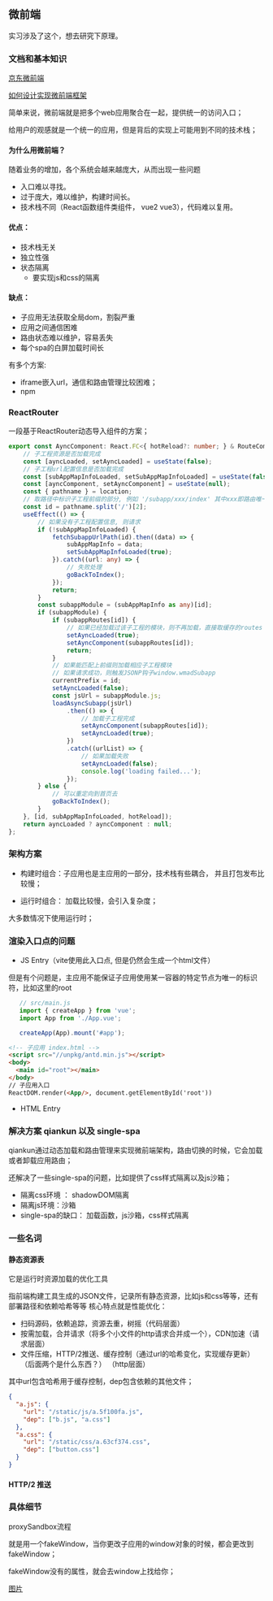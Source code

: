 ## 微前端

实习涉及了这个，想去研究下原理。



### 文档和基本知识

[京东微前端](https://github.com/jd-opensource/micro-app)

[如何设计实现微前端框架](https://www.yuque.com/zaotalk/posts/dfqyh7)


简单来说，微前端就是把多个web应用聚合在一起，提供统一的访问入口；

给用户的观感就是一个统一的应用，但是背后的实现上可能用到不同的技术栈；

#### 为什么用微前端？

随着业务的增加，各个系统会越来越庞大，从而出现一些问题
- 入口难以寻找。
- 过于庞大，难以维护，构建时间长。
- 技术栈不同（React函数组件类组件， vue2 vue3），代码难以复用。



#### 优点：
- 技术栈无关
- 独立性强
- 状态隔离
    - 要实现js和css的隔离 

#### 缺点：
- 子应用无法获取全局dom，割裂严重
- 应用之间通信困难
- 路由状态难以维护，容易丢失
- 每个spa的白屏加载时间长


有多个方案:
- iframe嵌入url，通信和路由管理比较困难；
- npm




### ReactRouter

一段基于ReactRouter动态导入组件的方案；
```ts
export const AyncComponent: React.FC<{ hotReload?: number; } & RouteComponentProps> = ({ location, hotReload }) => {
    // 子工程资源是否加载完成
    const [ayncLoaded, setAyncLoaded] = useState(false);
    // 子工程url配置信息是否加载完成
    const [subAppMapInfoLoaded, setSubAppMapInfoLoaded] = useState(false);
    const [ayncComponent, setAyncComponent] = useState(null);
    const { pathname } = location;
    // 取路径中标识子工程前缀的部分, 例如 '/subapp/xxx/index' 其中xxx即路由唯一前缀
    const id = pathname.split('/')[2];
    useEffect(() => {
        // 如果没有子工程配置信息, 则请求
        if (!subAppMapInfoLoaded) {
            fetchSubappUrlPath(id).then((data) => {
                subAppMapInfo = data;
                setSubAppMapInfoLoaded(true);
            }).catch((url: any) => {
                // 失败处理
                goBackToIndex();
            });
            return;
        }
        const subappModule = (subAppMapInfo as any)[id];
        if (subappModule) {
            if (subappRoutes[id]) {
                // 如果已经加载过该子工程的模块，则不再加载，直接取缓存的routes
                setAyncLoaded(true);
                setAyncComponent(subappRoutes[id]);
                return;
            }
            // 如果能匹配上前缀则加载相应子工程模块
            // 如果请求成功，则触发JSONP钩子window.wmadSubapp
            currentPrefix = id;
            setAyncLoaded(false);
            const jsUrl = subappModule.js;
            loadAsyncSubapp(jsUrl)
                .then(() => {
                    // 加载子工程完成
                    setAyncComponent(subappRoutes[id]);
                    setAyncLoaded(true);
                })
                .catch((urlList) => {
                    // 如果加载失败
                    setAyncLoaded(false);
                    console.log('loading failed...'); 
                });
        } else {
            // 可以重定向到首页去
            goBackToIndex();
        }
    }, [id, subAppMapInfoLoaded, hotReload]);
    return ayncLoaded ? ayncComponent : null;
};
```

### 架构方案

- 构建时组合：子应用也是主应用的一部分，技术栈有些耦合， 并且打包发布比较慢；

- 运行时组合： 加载比较慢，会引入复杂度；

大多数情况下使用运行时；

### 渲染入口点的问题

- JS Entry（vite使用此入口点, 但是仍然会生成一个html文件）

但是有个问题是，主应用不能保证子应用使用某一容器的特定节点为唯一的标识符，比如这里的root
```js
   // src/main.js
   import { createApp } from 'vue';
   import App from './App.vue';

   createApp(App).mount('#app');
```

```html
<!-- 子应用 index.html -->
<script src="//unpkg/antd.min.js"></script>
<body>
  <main id="root"></main>
</body>
// 子应用入口
ReactDOM.render(<App/>, document.getElementById('root'))
```

- HTML Entry



### 解决方案 qiankun 以及 single-spa
qiankun通过动态加载和路由管理来实现微前端架构，路由切换的时候，它会加载或者卸载应用路由；

还解决了一些single-spa的问题，比如提供了css样式隔离以及js沙箱；

- 隔离css环境 ： shadowDOM隔离
- 隔离js环境：沙箱
- single-spa的缺口： 加载函数，js沙箱，css样式隔离


### 一些名词

#### 静态资源表

它是运行时资源加载的优化工具

指前端构建工具生成的JSON文件，记录所有静态资源，比如js和css等等，还有部署路径和依赖哈希等等
核心特点就是性能优化：
- 扫码源码，依赖追踪，资源去重，树摇（代码层面）
- 按需加载，合并请求（将多个小文件的http请求合并成一个），CDN加速（请求层面）
- 文件压缩，HTTP/2推送、缓存控制（通过url的哈希变化，实现缓存更新）（后面两个是什么东西？） （http层面）

其中url包含哈希用于缓存控制，dep包含依赖的其他文件；
```json
{
  "a.js": {
    "url": "/static/js/a.5f100fa.js",
    "dep": ["b.js", "a.css"]
  },
  "a.css": {
    "url": "/static/css/a.63cf374.css",
    "dep": ["button.css"]
  }
}
```

#### HTTP/2 推送


### 具体细节
proxySandbox流程

就是用一个fakeWindow，当你更改子应用的window对象的时候，都会更改到fakeWindow；

fakeWindow没有的属性，就会去window上找给你；

[图片](./image.png)